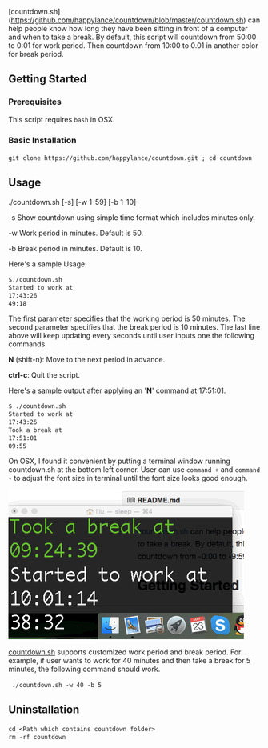 [countdown.sh] (https://github.com/happylance/countdown/blob/master/countdown.sh) can help people know how long they have been sitting in front of a computer and when to take a break.
By default, this script will countdown from 50:00 to 0:01 for work period. Then countdown from 10:00 to 0.01 in another color for break period.

## Getting Started
### Prerequisites
This script requires `bash` in OSX.
### Basic Installation
`git clone https://github.com/happylance/countdown.git ; cd countdown`

## Usage
./countdown.sh [-s] [-w 1-59] [-b 1-10]

-s Show countdown using simple time format which includes minutes only.

-w Work period in minutes. Default is 50.

-b Break period in minutes. Default is 10.

Here's a sample Usage:
```
$./countdown.sh
Started to work at
17:43:26
49:18
```
The first parameter specifies that the working period is 50 minutes. The second parameter specifies that the break period is 10 minutes. The last line above will keep updating every seconds until user inputs one the following commands.

**N** (shift-n): Move to the next period in advance.

**ctrl-c**: Quit the script.

Here's a sample output after applying an '**N**' command at 17:51:01.
```
$ ./countdown.sh
Started to work at
17:43:26
Took a break at
17:51:01
09:55
```
On OSX, I found it convenient by putting a terminal window running countdown.sh at the bottom left corner. 
User can use `command +` and `command -` to adjust the font size in terminal until the font size looks good enough.

![screencast](/images/screencast.gif)

[countdown.sh](https://github.com/happylance/countdown/blob/master/countdown.sh) supports customized work period and break period. For example, if user wants to work for 40 minutes and then take a break for 5 minutes, the following command should work.

` ./countdown.sh -w 40 -b 5`

## Uninstallation
```
cd <Path which contains countdown folder>
rm -rf countdown
```
